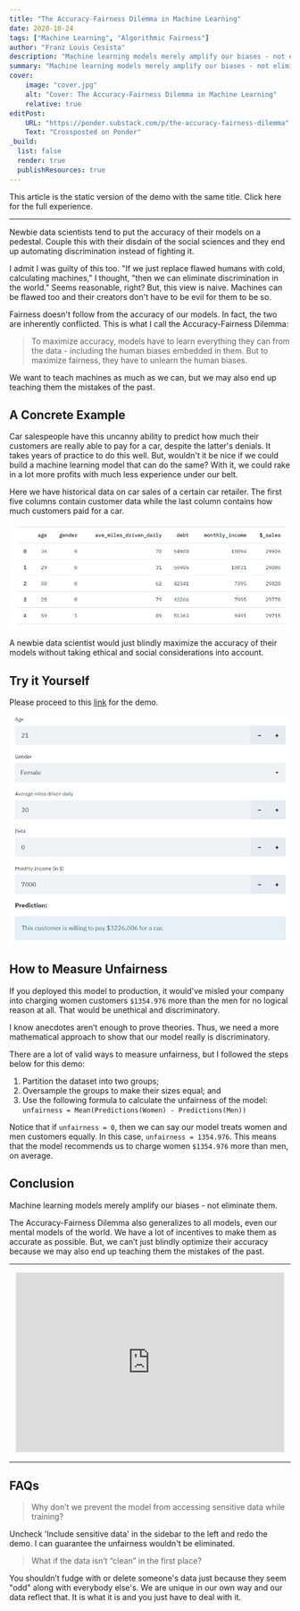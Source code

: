 ```yaml
---
title: "The Accuracy-Fairness Dilemma in Machine Learning"
date: 2020-10-24
tags: ["Machine Learning", "Algorithmic Fairness"]
author: "Franz Louis Cesista"
description: "Machine learning models merely amplify our biases - not eliminate them."
summary: "Machine learning models merely amplify our biases - not eliminate them."
cover:
    image: "cover.jpg"
    alt: "Cover: The Accuracy-Fairness Dilemma in Machine Learning"
    relative: true
editPost:
    URL: "https://ponder.substack.com/p/the-accuracy-fairness-dilemma"
    Text: "Crossposted on Ponder"
_build:
  list: false
  render: true
  publishResources: true
---
```


This article is the static version of the demo with the same title. Click here for the full experience.

---

Newbie data scientists tend to put the accuracy of their models on a pedestal. Couple this with their disdain of the social sciences and they end up automating discrimination instead of fighting it.

I admit I was guilty of this too. "If we just replace flawed humans with cold, calculating machines," I thought, "then we can eliminate discrimination in the world." Seems reasonable, right? But, this view is naive. Machines can be flawed too and their creators don't have to be evil for them to be so.

Fairness doesn't follow from the accuracy of our models. In fact, the two are inherently conflicted. This is what I call the Accuracy-Fairness Dilemma:

> To maximize accuracy, models have to learn everything they can from the data - including the human biases embedded in them. But to maximize fairness, they have to unlearn the human biases.

We want to teach machines as much as we can, but we may also end up teaching them the mistakes of the past.

## A Concrete Example

Car salespeople have this uncanny ability to predict how much their customers are really able to pay for a car, despite the latter's denials. It takes years of practice to do this well. But, wouldn't it be nice if we could build a machine learning model that can do the same? With it, we could rake in a lot more profits with much less experience under our belt.

Here we have historical data on car sales of a certain car retailer. The first five columns contain customer data while the last column contains how much customers paid for a car.

![Sample data](1.png#center)

A newbie data scientist would just blindly maximize the accuracy of their models without taking ethical and social considerations into account.

## Try it Yourself

Please proceed to this [link](https://share.streamlit.io/leloykun/accuracy-fairness-dilemma/main) for the demo.

![Demo](2.png#center)

## How to Measure Unfairness

If you deployed this model to production, it would've misled your company into charging women customers `$1354.976` more than the men for no logical reason at all. That would be unethical and discriminatory.

I know anecdotes aren’t enough to prove theories. Thus, we need a more mathematical approach to show that our model really is discriminatory.

There are a lot of valid ways to measure unfairness, but I followed the steps below for this demo:

1. Partition the dataset into two groups;
2. Oversample the groups to make their sizes equal; and
3. Use the following formula to calculate the unfairness of the model: `unfairness = Mean(Predictions(Women) - Predictions(Men))`

Notice that if `unfairness = 0`, then we can say our model treats women and men customers equally. In this case, `unfairness = 1354.976`. This means that the model recommends us to charge women `$1354.976` more than men, on average.

## Conclusion

Machine learning models merely amplify our biases - not eliminate them.

The Accuracy-Fairness Dilemma also generalizes to all models, even our mental models of the world. We have a lot of incentives to make them as accurate as possible. But, we can’t just blindly optimize their accuracy because we may also end up teaching them the mistakes of the past.

---

<center><iframe src="https://ponder.substack.com/embed" width="480" height="320" style="border:1px solid #EEE; background:white;" frameborder="0" scrolling="no"></iframe></center>

---

## FAQs

> Why don’t we prevent the model from accessing sensitive data while training?

Uncheck 'Include sensitive data' in the sidebar to the left and redo the demo. I can guarantee the unfairness wouldn't be eliminated.

> What if the data isn’t “clean” in the first place?

You shouldn’t fudge with or delete someone's data just because they seem "odd" along with everybody else's. We are unique in our own way and our data reflect that. It is what it is and you just have to deal with it.
